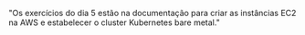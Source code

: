 "Os exercícios do dia 5 estão na documentação para criar as instâncias EC2 na AWS e estabelecer o cluster Kubernetes bare metal."

